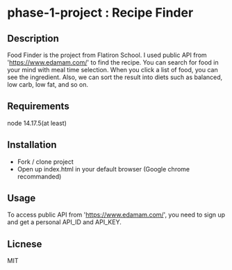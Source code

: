 # phase-1-project : Recipe Finder

## Description

  Food Finder is the project from Flatiron School. I used public API from 'https://www.edamam.com/' to find the recipe. You can search for food in your mind with meal time selection. When you click a list of food, you can see the ingredient. Also, we can sort the result into diets such as balanced, low carb, low fat, and so on.

## Requirements
  node 14.17.5(at least)

## Installation
  * Fork / clone project
  * Open up index.html in your default browser (Google chrome recommanded)

## Usage
  To access public API from 'https://www.edamam.com/', you need to sign up and get a personal API_ID and API_KEY.

## Licnese
  MIT